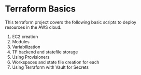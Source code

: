 ﻿# Terraform Basics

This terraform project covers the following basic scripts to deploy resources in the AWS cloud.
  1. EC2 creation
  2. Modules
  3. Variabilization
  4. TF backend and statefile storage
  5. Using Provisioners
  6. Workspaces and state file creation for each
  7. Using Terraform with Vault for Secrets
